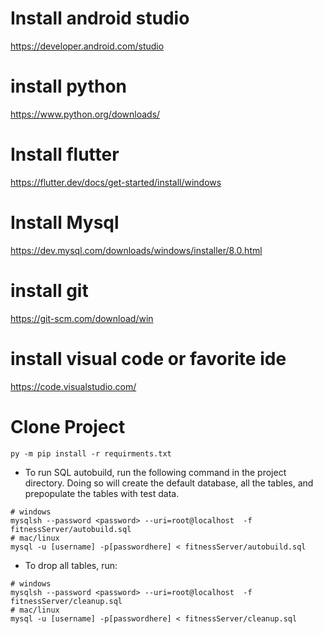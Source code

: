 # Install android studio
https://developer.android.com/studio

# install python 
https://www.python.org/downloads/

# Install flutter   
https://flutter.dev/docs/get-started/install/windows

# Install Mysql
https://dev.mysql.com/downloads/windows/installer/8.0.html

# install git 
https://git-scm.com/download/win

# install visual code or favorite ide
https://code.visualstudio.com/

# Clone Project
```
py -m pip install -r requirments.txt
```
- To run SQL autobuild, run the following command in the project directory. Doing so will create the default database, all the tables, and prepopulate the tables with test data.
```
# windows
mysqlsh --password <password> --uri=root@localhost  -f fitnessServer/autobuild.sql
# mac/linux
mysql -u [username] -p[passwordhere] < fitnessServer/autobuild.sql
```
- To drop all tables, run:
```
# windows 
mysqlsh --password <password> --uri=root@localhost  -f fitnessServer/cleanup.sql
# mac/linux 
mysql -u [username] -p[passwordhere] < fitnessServer/cleanup.sql
```
